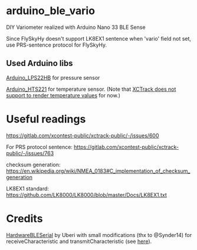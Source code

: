 # arduino_ble_vario
DIY Variometer realized with Arduino Nano 33 BLE Sense

Since FlySkyHy doesn't support LK8EX1 sentence when 'vario' field not set, use PRS-sentence protocol for FlySkyHy.

## Used Arduino libs

[Arduino_LPS22HB](https://www.arduino.cc/en/Reference/Arduino_LPS22HB) for pressure sensor

[Arduino_HTS221](https://www.arduino.cc/en/Reference/ArduinoHTS221) for temperature sensor. (Note that [XCTrack does not support to render temperature values](https://gitlab.com/xcontest-public/xctrack-public/-/issues/317)  for now.)


# Useful readings
<https://gitlab.com/xcontest-public/xctrack-public/-/issues/600>

For PRS protocol sentence: <https://gitlab.com/xcontest-public/xctrack-public/-/issues/763>

checksum generation: <https://en.wikipedia.org/wiki/NMEA_0183#C_implementation_of_checksum_generation>

LK8EX1 standard: <https://github.com/LK8000/LK8000/blob/master/Docs/LK8EX1.txt>

# Credits
[HardwareBLESerial](https://github.com/Uberi/Arduino-HardwareBLESerial) by Uberi with small modifications (thx to @Synder14) for receiveCharacteristic and transmitCharacteristic (see [here](https://gitlab.com/xcontest-public/xctrack-public/-/issues/600#note_541486035)).
